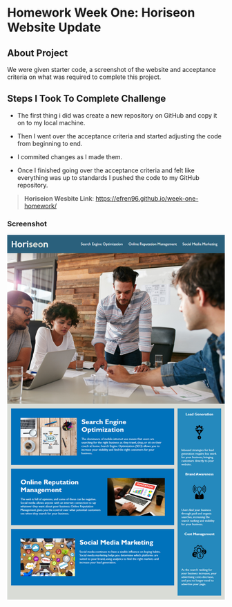 # Homework Week One: Horiseon Website Update

## About Project 

We were given starter code, a screenshot of the website and acceptance criteria on what was required to complete this project.

## Steps I Took To Complete Challenge 

* The first thing i did was create a new repository on GitHub and copy it on to my local machine.

* Then I went over the acceptance criteria and started adjusting the code from beginning to end. 

* I commited changes as I made them.

* Once I finished going over the acceptance criteria and felt like everything was up to standards I pushed the code to my GitHub repository.


> **Horiseion Wesbite Link**: https://efren96.github.io/week-one-homework/

### Screenshot
<img src="./Assets/01-html-css-git-homework-demo.png">
